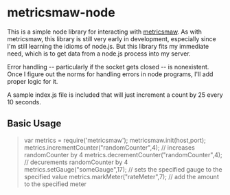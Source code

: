 metricsmaw-node
===============

This is a simple node library for interacting with <a href="https://github.com/derricks/metricsmaw">metricsmaw</a>. As with metricsmaw, this library
is still very early in development, especially since I'm still learning the idioms of node.js. But this library fits my immediate need, which
is to get data from a node.js process into my server.

Error handling -- particularly if the socket gets closed -- is nonexistent. Once I figure out the norms for handling errors in node programs, I'll add 
proper logic for it.

A sample index.js file is included that will just increment a count by 25 every 10 seconds.

Basic Usage
-----------
> var metrics = require('metricsmaw');
> metricsmaw.init(host,port);
> metrics.incrementCounter("randomCounter",4); // increases randomCounter by 4
> metrics.decrementCounter("randomCounter",4); // decurements randomCounter by 4
> metrics.setGauge("someGauge",17); // sets the specified gauge to the specified value
> metrics.markMeter("rateMeter",7); // add the amount to the specified meter
